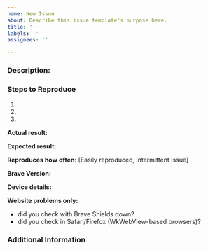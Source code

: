 ```yaml
---
name: New Issue
about: Describe this issue template's purpose here.
title: ''
labels: ''
assignees: ''

---
```


<!-- Have you searched for similar issues on the repository?
Before submitting this issue, please visit our wiki for common ones: https://github.com/brave/browser-ios/wiki
For more, check out our community site: https://community.brave.com/ -->

### Description: 


### Steps to Reproduce 
  1.
  2.
  3.

**Actual result:** <!-- Add screenshots if needed -->


**Expected result:**


**Reproduces how often:** [Easily reproduced, Intermittent Issue]


**Brave Version:** <!-- Provide full details Eg: v1.4.2(17.09.08.16) -->


**Device details:** <!-- Model type and iOS version Eg: iPhone 6s+ (iOS 10.3.3)-->


**Website problems only:**
- did you check with Brave Shields down?
- did you check in Safari/Firefox (WkWebView-based browsers)? 


### Additional Information

